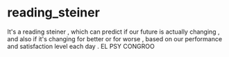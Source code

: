 # reading_steiner
It's a reading steiner , which can predict if our future is actually changing , and also if it's changing for better or for worse , based on our performance and satisfaction level each day .
EL PSY CONGROO